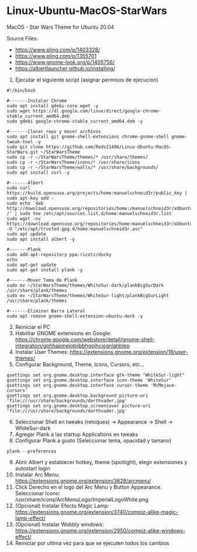 # Linux-Ubuntu-MacOS-StarWars
MacOS - Star Wars Theme for Ubuntu 20.04

Source Files:
- https://www.pling.com/p/1403328/
- https://www.pling.com/p/1355701
- https://www.gnome-look.org/p/1405756/
- https://albertlauncher.github.io/installing/


1. Ejecutar el siguiente script (asignar permisos de ejecucion)
 
```
#!/bin/bash

#-------Instalar Chrome
sudo apt install gdebi-core wget -y
sudo wget https://dl.google.com/linux/direct/google-chrome-stable_current_amd64.deb
sudo gdebi google-chrome-stable_current_amd64.deb -y

#-------Clonar repo y mover archivos
sudo apt install git gnome-shell-extensions chrome-gnome-shell gnome-tweak-tool -y
sudo git clone https://github.com/Reds21496/Linux-Ubuntu-MacOS-StarWars.git ~/StarWarsTheme
sudo cp -r ~/StarWarsTheme/themes/* /usr/share/themes/
sudo cp -r ~/StarWarsTheme/icons/* /usr/share/icons
sudo cp -r ~/StarWarsTheme/walls/* /usr/share/backgrounds/
sudo apt install curl -y

#-------Albert
sudo curl https://build.opensuse.org/projects/home:manuelschneid3r/public_key | sudo apt-key add -
sudo echo 'deb http://download.opensuse.org/repositories/home:/manuelschneid3r/xUbuntu_20.04/ /' | sudo tee /etc/apt/sources.list.d/home:manuelschneid3r.list
sudo wget -nv https://download.opensuse.org/repositories/home:manuelschneid3r/xUbuntu_20.04/Release.key -O "/etc/apt/trusted.gpg.d/home:manuelschneid3r.asc"
sudo apt update
sudo apt install albert -y

#-------Plank
sudo add-apt-repository ppa:ricotz/docky
echo
sudo apt-get update
sudo apt-get install plank -y

#-------Mover Tema de Plank
sudo mv ~/StarWarsTheme/themes/WhiteSur-dark/plankBigSurDark /usr/share/plank/themes
sudo mv ~/StarWarsTheme/themes/WhiteSur-light/plankBigSurLight /usr/share/plank/themes

#-------Eliminar Barra Lateral
sudo apt remove gnome-shell-extension-ubuntu-dock -y
```

2. Reiniciar el PC
3. Habilitar GNOME extensions en Google: https://chrome.google.com/webstore/detail/gnome-shell-integration/gphhapmejobijbbhgpjhcjognlahblep
4. Instalar User Themes: https://extensions.gnome.org/extension/19/user-themes/
5. Configurar Background, Theme, Icons, Cursors, etc...
```
gsettings set org.gnome.desktop.interface gtk-theme "WhiteSur-light"
gsettings set org.gnome.desktop.interface icon-theme 'WhiteSur'
gsettings set org.gnome.desktop.interface cursor-theme 'McMojave-cursors'
gsettings set org.gnome.desktop.background picture-uri 'file:///usr/share/backgrounds/darthvader.jpg'
gsettings set org.gnome.desktop.screensaver picture-uri 'file:///usr/share/backgrounds/darthvader.jpg'
```
6. Seleccionar Shell en tweaks (retoques) -> Appearance -> Shell -> WhiteSur-dark
7. Agregar Plank a las startup Applications en tweaks
8. Configurar Plank a gusto (Seleccionar tema, opacidad y tamano)
```
plank --preferences
```

9. Abrir Albert y establecer hotkey, theme (spotlight), elegir extensiones y autostart login
10. Instalar Arc Menu: https://extensions.gnome.org/extension/3628/arcmenu/
11. Click Derecho en el logo del Arc Menu y Button Appearance. Seleccionar Icono: /usr/share/icons/ArcMenuLogo/ImperialLogoWhite.png
12. (Opcional) Instalar Efecto Magic Lamp: https://extensions.gnome.org/extension/3740/compiz-alike-magic-lamp-effect/
13. (Opcional) Instalar Wobbly windows: https://extensions.gnome.org/extension/2950/compiz-alike-windows-effect/
14. Reiniciar por ultima vez para que se ejecuten todos los cambios
